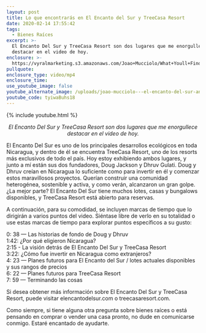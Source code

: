 ```yaml
---
layout: post
title: Lo que encontrarás en El Encanto del Sur y TreeCasa Resort
date: 2020-02-14 17:55:42
tags:
  - Bienes Raíces
excerpt: >-
  El Encanto Del Sur y TreeCasa Resort son dos lugares que me enorgullece
  destacar en el video de hoy.
enclosure: >-
  https://vyralmarketing.s3.amazonaws.com/Joao+Mucciolo/What+Youll+Find+at+El+Encanto+Del+Sur+and+TreeCasa+Resort.mp4
pullquote:
enclosure_type: video/mp4
enclosure_time:
use_youtube_image: false
youtube_alternate_image: /uploads/joao-mucciolo---el-encanto-del-sur-and-treecasa-resort-youtube.jpg
youtube_code: tyiwaBuhs18
---
```


{% include youtube.html %}

<p style="text-align: center;"><em>El Encanto Del Sur y TreeCasa Resort son dos lugares que me enorgullece destacar en el video de hoy.</em></p>

El Encanto Del Sur es uno de los principales desarrollos ecol&oacute;gicos en toda Nicaragua, y dentro de &eacute;l se encuentra TreeCasa Resort, uno de los resorts m&aacute;s exclusivos de todo el pa&iacute;s. Hoy estoy exhibiendo ambos lugares, y junto a m&iacute; est&aacute;n sus dos fundadores, Doug Jackson y Dhruv Gulati. Doug y Dhruv cre&iacute;an en Nicaragua lo suficiente como para invertir en &eacute;l y comenzar estos maravillosos proyectos. Quer&iacute;an construir una comunidad heterog&eacute;nea, sostenible y activa, y como ver&aacute;n, alcanzaron un gran golpe. &iquest;La mejor parte? El Encanto Del Sur tiene muchos lotes, casas y bungalows disponibles, y TreeCasa Resort est&aacute; abierto para reservas.

A continuaci&oacute;n, para su comodidad, se incluyen marcas de tiempo que lo dirigir&aacute;n a varios puntos del video. Si&eacute;ntase libre de verlo en su totalidad o use estas marcas de tiempo para explorar puntos espec&iacute;ficos a su gusto:

0: 38 — Las historias de fondo de Doug y Dhruv<br>1:42: &iquest;Por qu&eacute; eligieron Nicaragua?<br>2:15 - La visi&oacute;n detr&aacute;s de El Encanto Del Sur y TreeCasa Resort<br>3:22: &iquest;C&oacute;mo fue invertir en Nicaragua como extranjeros?<br>4: 23 — Planes futuros para El Encanto del Sur / lotes actuales disponibles y sus rangos de precios<br>6: 22 — Planes futuros para TreeCasa Resort<br>7: 59 — Terminando las cosas

Si desea obtener m&aacute;s informaci&oacute;n sobre El Encanto Del Sur y TreeCasa Resort, puede visitar elencantodelsur.com o treecasaresort.com.

Como siempre, si tiene alguna otra pregunta sobre bienes ra&iacute;ces o est&aacute; pensando en comprar o vender una casa pronto, no dude en comunicarse conmigo. Estar&eacute; encantado de ayudarte.

&nbsp;